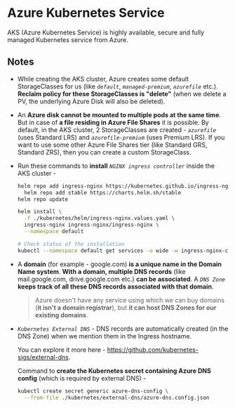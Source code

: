 # Azure Kubernetes Service

AKS (Azure Kubernetes Service) is highly available, secure and fully managed Kubernetes service from Azure.

## Notes

- While creating the AKS cluster, Azure creates some default StorageClasses for us (like *`default`*, *`managed-premium`*, *`azurefile`* etc.). **Reclaim policy for these StorageClasses is "delete"** (when we delete a PV, the underlying Azure Disk will also be deleted).

- An **Azure disk cannot be mounted to multiple pods at the same time**. But in case of **a file residing in Azure File Shares** it is possible. By default, in the AKS cluster, 2 StorageClasses are created - *`azurefile`* (uses Standard LRS) and *`azurefile-premium`* (uses Premium LRS). If you want to use some other Azure File Shares tier (like Standard GRS, Standard ZRS), then you can create a custom StorageClass.

- Run these commands to **install** *`NGINX ingress controller`* inside the AKS cluster -
  ```bash
  helm repo add ingress-nginx https://kubernetes.github.io/ingress-nginx &&
    helm repo add stable https://charts.helm.sh/stable
  helm repo update

  helm install \
    -f ./kubernetes/helm/ingress-nginx.values.yaml \
    ingress-nginx ingress-nginx/ingress-nginx \
    --namespace default

  # Check status of the installation
  kubectl --namespace default get services -o wide -w ingress-nginx-controller
  ```

- A **domain** (for example - google.com) **is a unique name in the Domain Name system**. **With a domain, multiple DNS records** (like mail.google.com, drive.google.com etc.) **can be associated**. A *`DNS Zone`* **keeps track of all these DNS records associated with that domain**.

  > Azure doesn't have any service using which we can buy domains (**it isn't a domain registrar**), but **it can host DNS Zones for our existing domains**.

- *`Kubernetes External DNS`* - DNS records are automatically created (in the DNS Zone) when we mention them in the Ingress hostname.

  You can explore it more here - https://github.com/kubernetes-sigs/external-dns.

  Command to **create the Kubernetes secret containing Azure DNS config** (which is required by external DNS) -
  ```bash
  kubectl create secret generic azure-dns-config \
    --from-file ./kubernetes/external-dns/azure-dns.config.json
  ```